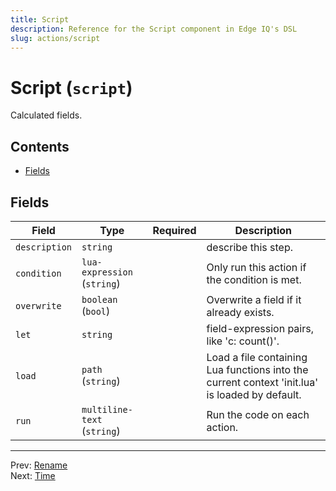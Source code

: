 ```yaml
---
title: Script
description: Reference for the Script component in Edge IQ's DSL
slug: actions/script
---
```


# Script (`script`)

Calculated fields.


## Contents

- [Fields](#fields)




## Fields


| Field | Type | Required | Description |
|---|---|:---:|---|
| `description` | `string` |  | describe this step. |
| `condition` | `lua-expression` (`string`) |  | Only run this action if the condition is met. |
| `overwrite` | `boolean` (`bool`) |  | Overwrite a field if it already exists. |
| `let` | `string` |  | field-expression pairs, like 'c: count()'. |
| `load` | `path` (`string`) |  | Load a file containing Lua functions into the current context 'init.lua' is loaded by default. |
| `run` | `multiline-text` (`string`) |  | Run the code on each action. |








---
Prev: [Rename](rename.md)  
Next: [Time](time.md)  
